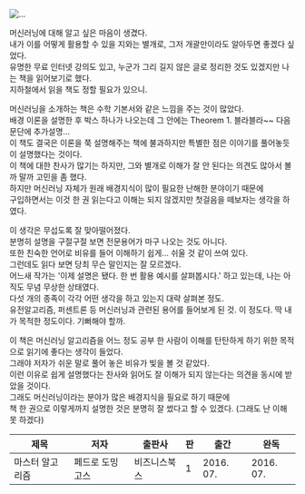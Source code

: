 ![...](http://image.yes24.com/momo/TopCate1232/MidCate002/123118223.jpg)

머신러닝에 대해 알고 싶은 마음이 생겼다.  
내가 이를 어떻게 활용할 수 있을 지와는 별개로, 그저 개괄만이라도 알아두면 좋겠다 싶었다.  
유명한 무료 인터넷 강의도 있고, 누군가 그리 길지 않은 글로 정리한 것도 있겠지만 나는 책을 읽어보기로 했다.   
지하철에서 읽을 책도 정할 필요가 있으니.

머신러닝을 소개하는 책은 수학 기본서와 같은 느낌을 주는 것이 많았다.  
배경 이론을 설명한 후 박스 하나가 나오는데 그 안에는 Theorem 1. 블라블라~~ 다음 문단에 추가설명...  
이 책도 결국은 이론을 쭉 설명해주는 책에 불과하지만 특별한 점은 이야기를 풀어놓듯이 설명했다는 것이다.  
이 책에 대한 찬사가 많기는 하지만, 그와 별개로 이해가 잘 안 된다는 의견도 많아서 볼까 말까 고민을 좀 했다.  
하지만 머신러닝 자체가 원래 배경지식이 많이 필요한 난해한 분야이기 때문에  
구입하면서는 이것 한 권 읽는다고 이해는 되지 않겠지만 첫걸음을 떼보자는 생각을 하였다.

이 생각은 무섭도록 잘 맞아떨어졌다.  
분명히 설명을 구절구절 보면 전문용어가 마구 나오는 것도 아니다.  
또한 친숙한 언어로 비유를 들어 이해하기 쉽게... 쉬울 것 같이 쓰여 있다.  
그런데도 읽다 보면 당최 무슨 말인지는 잘 모르겠다.  
어느새 작가는 '이제 설명은 됐다. 한 번 활용 예시를 살펴봅시다.' 하고 있는데, 나는 아직도 무념 무상한 상태였다.  
다섯 개의 종족이 각각 어떤 생각을 하고 있는지 대략 살펴본 정도.  
유전알고리즘, 퍼센트론 등 머신러닝과 관련된 용어를 들어보게 된 것. 이 정도다. 딱 내가 목적한 정도이다. 기뻐해야 할까. 

이 책은 머신러닝 알고리즘을 어느 정도 공부 한 사람이 이해를 탄탄하게 하기 위한 목적으로 읽기에 좋다는 생각이 들었다.  
그래야 저자가 쉬운 말로 풀어 놓은 비유가 빛을 볼 것 같았다.  
이런 이유로 쉽게 설명했다는 찬사와 읽어도 잘 이해가 되지 않는다는 의견을 동시에 받았을 것이다.  
그래도 머신러닝이라는 분야가 많은 배경지식을 필요로 하기 때문에  
책 한 권으로 이렇게까지 설명한 것은 분명히 잘 썼다고 할 수 있겠다. (그래도 난 이해 못 하겠다)

|제목|저자|출판사|판|출간|완독|
|------|---|---|---|---|---|
|마스터 알고리즘|페드로 도밍고스|비즈니스북스|1|2016. 07.|2016. 07.|
